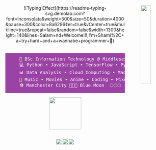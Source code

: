 <div align="center">
<img src="https://wallpapersok.com/images/hd/la-la-land-4k-experience-a-musical-adventure-like-no-other-mhtus21s81c5ssnd.jpg" width="25%" align="right" />
![Typing Effect](https://readme-typing-svg.demolab.com?font=Inconsolata&weight=500&size=50&duration=4000&pause=300&color=8a6296&center=true&vCenter=true&multiline=true&repeat=false&random=false&width=1300&height=140&lines=Salam+nd+Welcome!!!;I'm+Shami%2C+a+try+hard+and+a+wannabe+programmer+💜)
<br><br>
<pre style="background-color: #9b43a4; color: white; padding: 10px;">
    💼 BSc Information Technology @ Middlesex University  
    💻 Python • JavaScript • TensorFlow • PyTorch
    📊 Data Analysis • Cloud Computing • Machine Learning
    🍿 Music • Movies • Anime • Coding • Pixel Art • Games  
    ⚽ Manchester City 💙💙💙 Blue Moon  🌕🌕🌕
</pre>
<img src="https://i.pinimg.com/originals/dd/85/a2/dd85a2e9b143dc5bae77b0b2d9b7ea74.gif" height="100" />
<br><br>

[![](https://img.shields.io/badge/linkedin-0a66c2)](https://www.linkedin.com/in/ehteshambahoo/)
[![](https://img.shields.io/badge/github-6364ff)](https://github.com/EhteshamBahoo)
[![](https://img.shields.io/badge/portfolio-ff66ab)](https://ehteshambahoo.github.io/Portfolio-Sham/)
</div>
